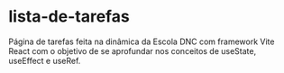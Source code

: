 # lista-de-tarefas
Página de tarefas feita na dinâmica da Escola DNC com framework  Vite React com o objetivo de se aprofundar nos conceitos de useState, useEffect e useRef.

